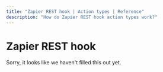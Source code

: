 ```yaml
---
title: "Zapier REST hook | Action types | Reference"
description: "How do Zapier REST hook action types work?"
---
```


# Zapier REST hook

Sorry, it looks like we haven't filled this out yet.
